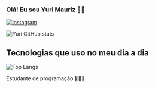 ### Olá! Eu sou Yuri Mauriz 🤚🏽

[![Instagram](https://img.shields.io/badge/Instagram-E4405F?style=for-the-badge&logo=instagram&logoColor=white)](https://www.instagram.com/yuri_mauriz/)

![Yuri GitHub stats](https://github-readme-stats.vercel.app/api?username=Yurimauriz&show_icons=true&theme=dracula)

## Tecnologias que uso no meu dia a dia
![Top Langs](https://github-readme-stats.vercel.app/api/top-langs/?username=Yurimauriz&hide_progress=true)

Estudante de programação 👨🏽‍💻

